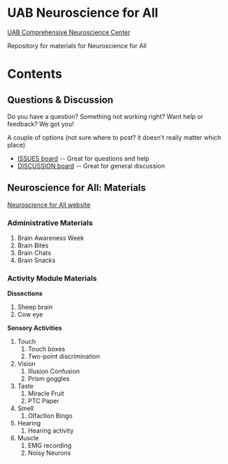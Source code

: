 # UAB Neuroscience for All

[UAB Comprehensive Neuroscience Center](https://www.uab.edu/medicine/cnc/)

Repository for materials for Neuroscience for All



# Contents

## Questions & Discussion

Do you have a question? Something not working right? Want help or feedback? We got you!

A couple of options (not sure where to post? it doesn't really matter which place)
* [ISSUES board](issues) -- Great for questions and help
* [DISCUSSION board](discussions) -- Great for general discussion

## Neuroscience for All: Materials

[Neuroscience for All website](https://www.brainawarenessuab.com/neuroscience-for-all)

### Administrative Materials
1. Brain Awareness Week
2. Brain Bites
3. Brain Chats
4. Brain Snacks

### Activity Module Materials

**Dissections**
1. Sheep brain
2. Cow eye

**Sensory Activities**
1. Touch
   1. Touch boxes
   2. Two-point discrimination
2. Vision
   1. Illusion Confusion
   2. Prism goggles
3. Taste
   1. Miracle Fruit
   2. PTC Paper
4. Smell
   1. Olfaction Bingo
5. Hearing
   1. Hearing activity
6. Muscle
   1. EMG recording
   2. Noisy Neurons
